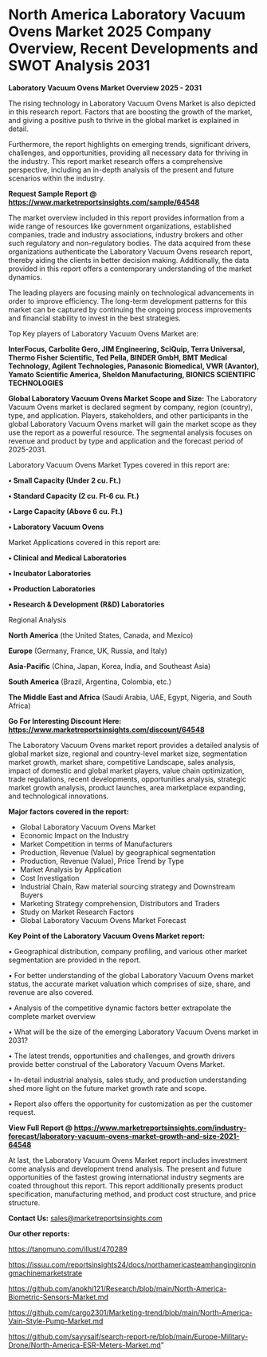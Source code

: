 # North America Laboratory Vacuum Ovens Market 2025 Company Overview, Recent Developments and SWOT Analysis 2031

<Strong> Laboratory Vacuum Ovens Market Overview 2025 - 2031</strong>

The rising technology in Laboratory Vacuum Ovens Market is also depicted in this research report. Factors that are boosting the growth of the market, and giving a positive push to thrive in the global market is explained in detail.

Furthermore, the report highlights on emerging trends, significant drivers, challenges, and opportunities, providing all necessary data for thriving in the industry. This report market research offers a comprehensive perspective, including an in-depth analysis of the present and future scenarios within the industry.

<strong>Request Sample Report @ <a href=https://www.marketreportsinsights.com/sample/64548>https://www.marketreportsinsights.com/sample/64548</a></strong>

The market overview included in this report provides information from a wide range of resources like government organizations, established companies, trade and industry associations, industry brokers and other such regulatory and non-regulatory bodies. The data acquired from these organizations authenticate the Laboratory Vacuum Ovens research report, thereby aiding the clients in better decision making. Additionally, the data provided in this report offers a contemporary understanding of the market dynamics.

The leading players are focusing mainly on technological advancements in order to improve efficiency. The long-term development patterns for this market can be captured by continuing the ongoing process improvements and financial stability to invest in the best strategies.

Top Key players of Laboratory Vacuum Ovens Market are:

<strong>InterFocus, Carbolite Gero, JIM Engineering, SciQuip, Terra Universal, Thermo Fisher Scientific, Ted Pella, BINDER GmbH, BMT Medical Technology, Agilent Technologies, Panasonic Biomedical, VWR (Avantor), Yamato Scientific America, Sheldon Manufacturing, BIONICS SCIENTIFIC TECHNOLOGIES</strong>

<strong><b>Global Laboratory Vacuum Ovens Market Scope and Size:</b></strong>
The Laboratory Vacuum Ovens market is declared segment by company, region (country), type, and application. Players, stakeholders, and other participants in the global Laboratory Vacuum Ovens market will gain the market scope as they use the report as a powerful resource. The segmental analysis focuses on revenue and product by type and application and the forecast period of 2025-2031.

Laboratory Vacuum Ovens Market Types covered in this report are:

<strong>• Small Capacity (Under 2 cu. Ft.)

• Standard Capacity (2 cu. Ft-6 cu. Ft.)

• Large Capacity (Above 6 cu. Ft.)

• Laboratory Vacuum Ovens</strong>

Market Applications covered in this report are:

<strong>• Clinical and Medical Laboratories

• Incubator Laboratories

• Production Laboratories

• Research & Development (R&D) Laboratories</strong> 

Regional Analysis

<strong>North America</strong> (the United States, Canada, and Mexico)

<strong>Europe</strong> (Germany, France, UK, Russia, and Italy)

<strong>Asia-Pacific</strong> (China, Japan, Korea, India, and Southeast Asia)

<strong>South America</strong> (Brazil, Argentina, Colombia, etc.)

<strong>The Middle East and Africa</strong> (Saudi Arabia, UAE, Egypt, Nigeria, and South Africa)

<strong>Go For Interesting Discount Here: <a href=https://www.marketreportsinsights.com/discount/64548>https://www.marketreportsinsights.com/discount/64548</a></strong>

The Laboratory Vacuum Ovens market report provides a detailed analysis of global market size, regional and country-level market size, segmentation market growth, market share, competitive Landscape, sales analysis, impact of domestic and global market players, value chain optimization, trade regulations, recent developments, opportunities analysis, strategic market growth analysis, product launches, area marketplace expanding, and technological innovations.

<strong><b>Major factors covered in the report:</b></strong>
<ul>
  <li>Global Laboratory Vacuum Ovens Market </li>
  <li>Economic Impact on the Industry</li>
  <li>Market Competition in terms of Manufacturers</li>
  <li>Production, Revenue (Value) by geographical segmentation</li>
  <li>Production, Revenue (Value), Price Trend by Type</li>
  <li>Market Analysis by Application</li>
  <li>Cost Investigation</li>
  <li>Industrial Chain, Raw material sourcing strategy and Downstream Buyers</li>
  <li>Marketing Strategy comprehension, Distributors and Traders</li>
  <li>Study on Market Research Factors</li>
  <li>Global Laboratory Vacuum Ovens Market Forecast</li>
</ul>

<strong><b>Key Point of the Laboratory Vacuum Ovens Market report:</b></strong>

• Geographical distribution, company profiling, and various other market segmentation are provided in the report.

• For better understanding of the global Laboratory Vacuum Ovens market status, the accurate market valuation which comprises of size, share, and revenue are also covered.

• Analysis of the competitive dynamic factors better extrapolate the complete market overview

• What will be the size of the emerging Laboratory Vacuum Ovens market in 2031?

• The latest trends, opportunities and challenges, and growth drivers provide better construal of the Laboratory Vacuum Ovens Market.

• In-detail industrial analysis, sales study, and production understanding shed more light on the future market growth rate and scope.

• Report also offers the opportunity for customization as per the customer request.

<strong><b>View Full Report @ <a href=https://www.marketreportsinsights.com/industry-forecast/laboratory-vacuum-ovens-market-growth-and-size-2021-64548>https://www.marketreportsinsights.com/industry-forecast/laboratory-vacuum-ovens-market-growth-and-size-2021-64548</a></b></strong>


At last, the Laboratory Vacuum Ovens Market report includes investment come analysis and development trend analysis. The present and future opportunities of the fastest growing international industry segments are coated throughout this report. This report additionally presents product specification, manufacturing method, and product cost structure, and price structure.

<strong>Contact Us:</strong>
sales@marketreportsinsights.com

<strong>Our other reports:</strong>

<a href=https://tanomuno.com/illust/470289>https://tanomuno.com/illust/470289</a>

<a href=https://issuu.com/reportsinsights24/docs/northamericasteamhangingironingmachinemarketstrate>https://issuu.com/reportsinsights24/docs/northamericasteamhangingironingmachinemarketstrate</a>

<a href=https://github.com/anokhi121/Research/blob/main/North-America-Biometric-Sensors-Market.md>https://github.com/anokhi121/Research/blob/main/North-America-Biometric-Sensors-Market.md</a>

<a href=https://github.com/cargo2301/Marketing-trend/blob/main/North-America-Vain-Style-Pump-Market.md>https://github.com/cargo2301/Marketing-trend/blob/main/North-America-Vain-Style-Pump-Market.md</a>

<a href=https://github.com/sayysaif/search-report-re/blob/main/Europe-Military-Drone/North-America-ESR-Meters-Market.md>https://github.com/sayysaif/search-report-re/blob/main/Europe-Military-Drone/North-America-ESR-Meters-Market.md</a>"
